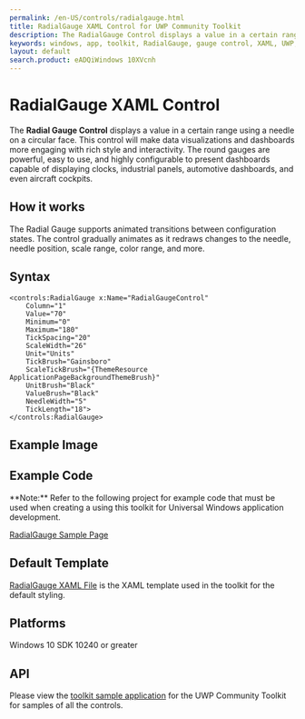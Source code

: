 ```yaml
---
permalink: /en-US/controls/radialgauge.html
title: RadialGauge XAML Control for UWP Community Toolkit
description: The RadialGauge Control displays a value in a certain range using a needle on a circular face
keywords: windows, app, toolkit, RadialGauge, gauge control, XAML, UWP, Radial, circular
layout: default
search.product: eADQiWindows 10XVcnh
---
```


# RadialGauge XAML Control
The **Radial Gauge Control** displays a value in a certain range using a needle on a circular face. This control will make data visualizations and dashboards more engaging with rich style and interactivity. 
The round gauges are powerful, easy to use, and highly configurable to present dashboards capable of displaying clocks, industrial panels, automotive dashboards, and even aircraft cockpits.

## How it works
The Radial Gauge supports animated transitions between configuration states. The control gradually animates as it redraws changes to the needle, needle position, scale range, color range, and more. 

## Syntax
```xaml
<controls:RadialGauge x:Name="RadialGaugeControl"
	Column="1"
	Value="70"
	Minimum="0"
	Maximum="180"
	TickSpacing="20"
	ScaleWidth="26"
	Unit="Units"
	TickBrush="Gainsboro"
	ScaleTickBrush="{ThemeResource ApplicationPageBackgroundThemeBrush}"
	UnitBrush="Black"
	ValueBrush="Black" 
	NeedleWidth="5" 
	TickLength="18">
</controls:RadialGauge>
```
## Example Image

## Example Code
<p> **Note:** Refer to the following project for example code that must be used when creating a using this toolkit for Universal Windows application development.<p>

[RadialGauge Sample Page](https://github.com/Microsoft/UWPCommunityToolkit/tree/master/Microsoft.Windows.Toolkit.SampleApp/SamplePages/RadialGauge)

## Default Template 
[RadialGauge XAML File](https://github.com/Microsoft/UWPCommunityToolkit/blob/master/Microsoft.Windows.Toolkit.UI.Controls/RadialGauge/RadialGauge.xaml) is the XAML template used in the toolkit for the default styling.

## Platforms 
Windows 10 SDK 10240 or greater

## API
Please view the [toolkit sample application](https://github.com/Microsoft/UWPCommunityToolkit/tree/master/Microsoft.Windows.Toolkit.SampleApp) for the UWP Community Toolkit for samples of all the controls.
